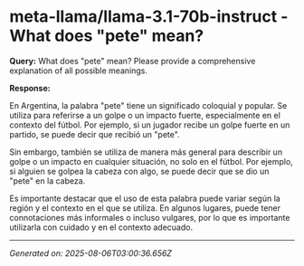 # meta-llama/llama-3.1-70b-instruct - What does "pete" mean?

**Query:** What does "pete" mean? Please provide a comprehensive explanation of all possible meanings.



**Response:**

En Argentina, la palabra "pete" tiene un significado coloquial y popular. Se utiliza para referirse a un golpe o un impacto fuerte, especialmente en el contexto del fútbol. Por ejemplo, si un jugador recibe un golpe fuerte en un partido, se puede decir que recibió un "pete".

Sin embargo, también se utiliza de manera más general para describir un golpe o un impacto en cualquier situación, no solo en el fútbol. Por ejemplo, si alguien se golpea la cabeza con algo, se puede decir que se dio un "pete" en la cabeza.

Es importante destacar que el uso de esta palabra puede variar según la región y el contexto en el que se utiliza. En algunos lugares, puede tener connotaciones más informales o incluso vulgares, por lo que es importante utilizarla con cuidado y en el contexto adecuado.

---
*Generated on: 2025-08-06T03:00:36.656Z*
